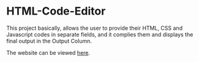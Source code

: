# HTML-Code-Editor

This project basically, allows the user to provide their HTML, CSS and Javascript codes in separate fields, and it complies them and displays the final output in the Output Column.

The website can be viewed <a href="https://rishav0809.github.io/HTML-Code-Editor/">here</a>.
